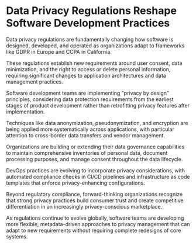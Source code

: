 # Data Privacy Regulations Reshape Software Development Practices

Data privacy regulations are fundamentally changing how software is designed, developed, and operated as organizations adapt to frameworks like GDPR in Europe and CCPA in California.

These regulations establish new requirements around user consent, data minimization, and the right to access or delete personal information, requiring significant changes to application architectures and data management practices.

Software development teams are implementing "privacy by design" principles, considering data protection requirements from the earliest stages of product development rather than retrofitting privacy features after implementation.

Techniques like data anonymization, pseudonymization, and encryption are being applied more systematically across applications, with particular attention to cross-border data transfers and vendor management.

Organizations are building or extending their data governance capabilities to maintain comprehensive inventories of personal data, document processing purposes, and manage consent throughout the data lifecycle.

DevOps practices are evolving to incorporate privacy considerations, with automated compliance checks in CI/CD pipelines and infrastructure as code templates that enforce privacy-enhancing configurations.

Beyond regulatory compliance, forward-thinking organizations recognize that strong privacy practices build consumer trust and create competitive differentiation in an increasingly privacy-conscious marketplace.

As regulations continue to evolve globally, software teams are developing more flexible, metadata-driven approaches to privacy management that can adapt to new requirements without requiring complete redesigns of core systems.